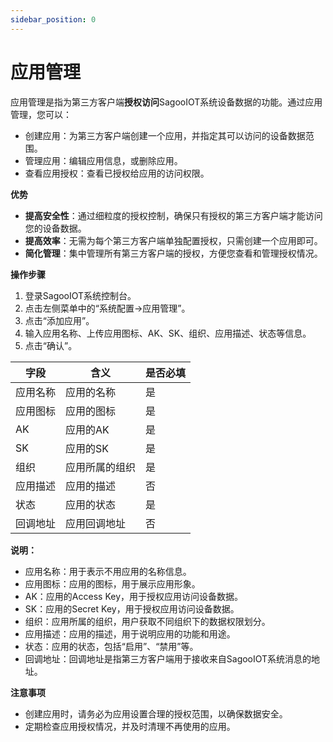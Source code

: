 ```yaml
---
sidebar_position: 0
---
```

# 应用管理

应用管理是指为第三方客户端**授权访问**SagooIOT系统设备数据的功能。通过应用管理，您可以：

* 创建应用：为第三方客户端创建一个应用，并指定其可以访问的设备数据范围。
* 管理应用：编辑应用信息，或删除应用。
* 查看应用授权：查看已授权给应用的访问权限。

**优势**

* **提高安全性**：通过细粒度的授权控制，确保只有授权的第三方客户端才能访问您的设备数据。
* **提高效率**：无需为每个第三方客户端单独配置授权，只需创建一个应用即可。
* **简化管理**：集中管理所有第三方客户端的授权，方便您查看和管理授权情况。

**操作步骤**

1. 登录SagooIOT系统控制台。
2. 点击左侧菜单中的“系统配置->应用管理”。
3. 点击“添加应用”。
4. 输入应用名称、上传应用图标、AK、SK、组织、应用描述、状态等信息。
6. 点击“确认”。

| 字段 | 含义 | 是否必填 |
|---|---|---|
| 应用名称 | 应用的名称 | 是 |
| 应用图标 | 应用的图标 | 是 |
| AK | 应用的AK | 是 |
| SK | 应用的SK | 是 |
| 组织 | 应用所属的组织 | 是 |
| 应用描述 | 应用的描述 | 否 |
| 状态 | 应用的状态 | 是 |
| 回调地址 | 应用回调地址 | 否 |

**说明：**

* 应用名称：用于表示不用应用的名称信息。
* 应用图标：应用的图标，用于展示应用形象。
* AK：应用的Access Key，用于授权应用访问设备数据。
* SK：应用的Secret Key，用于授权应用访问设备数据。
* 组织：应用所属的组织，用户获取不同组织下的数据权限划分。
* 应用描述：应用的描述，用于说明应用的功能和用途。
* 状态：应用的状态，包括“启用”、“禁用”等。
* 回调地址：回调地址是指第三方客户端用于接收来自SagooIOT系统消息的地址。

**注意事项**

* 创建应用时，请务必为应用设置合理的授权范围，以确保数据安全。
* 定期检查应用授权情况，并及时清理不再使用的应用。